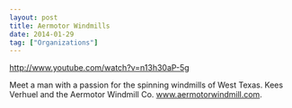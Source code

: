 ```yaml
---
layout: post
title: Aermotor Windmills
date: 2014-01-29
tag: ["Organizations"]
---
```


http://www.youtube.com/watch?v=n13h30aP-5g  

Meet a man with a passion for the spinning windmills of West Texas. Kees Verhuel and the Aermotor Windmill Co. www.aermotorwindmill.com.
